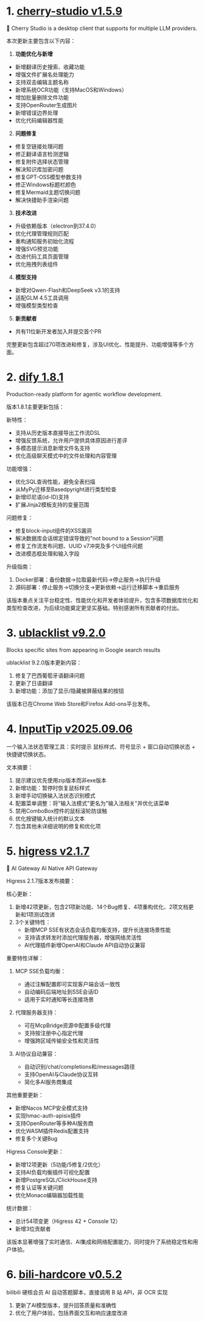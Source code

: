 
# 1. [cherry-studio v1.5.9](https://github.com/CherryHQ/cherry-studio/releases/tag/v1.5.9)  
🍒 Cherry Studio is a desktop client that supports for multiple LLM providers.

本次更新主要包含以下内容：

1. **功能优化与新增**
- 新增翻译历史搜索、收藏功能
- 增强文件扩展名处理能力
- 支持双击编辑主题名称
- 新增系统OCR功能（支持MacOS和Windows）
- 增加批量删除文件功能
- 支持OpenRouter生成图片
- 新增错误边界处理
- 优化代码编辑器性能

2. **问题修复**
- 修复空链接处理问题
- 修正翻译语言检测逻辑
- 修复附件选择状态管理
- 解决知识库加密问题
- 修复GPT-OSS模型参数支持
- 修正Windows标题栏颜色
- 修复Mermaid主题切换问题
- 解决快捷助手渲染问题

3. **技术改进**
- 升级依赖版本（electron到37.4.0）
- 优化代理管理规则匹配
- 重构通知服务初始化流程
- 增强SVG预览功能
- 改进代码工具页面管理
- 优化拖拽列表组件

4. **模型支持**
- 新增对Qwen-Flash和DeepSeek v3.1的支持
- 适配GLM 4.5工具调用
- 增强模型类型检查

5. **新贡献者**
- 共有11位新开发者加入并提交首个PR

完整更新包含超过70项改进和修复，涉及UI优化、性能提升、功能增强等多个方面。

# 2. [dify 1.8.1](https://github.com/langgenius/dify/releases/tag/1.8.1)  
Production-ready platform for agentic workflow development.

版本1.8.1主要更新包括：

新特性：
- 支持从历史版本直接导出工作流DSL
- 增强反馈系统，允许用户提供具体原因进行差评
- 多模态提示消息新增文件名支持
- 优化高级聊天模式中的文件处理和内容管理

功能增强：
- 优化SQL查询性能，避免全表扫描
- 从MyPy迁移至Basedpyright进行类型检查
- 新增印尼语(id-ID)支持
- 扩展Jinja2模板支持的变量范围

问题修复：
- 修复block-input组件的XSS漏洞
- 解决数据库会话绑定错误导致的"not bound to a Session"问题
- 修复工作流发布问题、UUID v7冲突及多个UI组件问题
- 改进模态框处理和输入字段

升级指南：
1. Docker部署：备份数据→拉取最新代码→停止服务→执行升级
2. 源码部署：停止服务→切换分支→更新依赖→运行迁移脚本→重启服务

该版本重点关注平台稳定性、性能优化和开发者体验提升，包含多项数据库优化和类型检查改进，为后续功能奠定更坚实基础。特别感谢所有贡献者的付出。

# 3. [ublacklist v9.2.0](https://github.com/iorate/ublacklist/releases/tag/v9.2.0)  
Blocks specific sites from appearing in Google search results

ublacklist 9.2.0版本更新内容：
1. 修复了巴西葡萄牙语翻译问题
2. 更新了日语翻译
3. 新增功能：添加了显示/隐藏被屏蔽结果的按钮

该版本已在Chrome Web Store和Firefox Add-ons平台发布。

# 4. [InputTip v2025.09.06](https://github.com/abgox/InputTip/releases/tag/v2025.09.06)  
一个输入法状态管理工具：实时提示 鼠标样式、符号显示 + 窗口自动切换状态 + 快捷键切换状态。

文本摘要：  
1. 提示建议优先使用zip版本而非exe版本  
2. 新增功能：暂停时恢复鼠标样式  
3. 新增手动切换输入法状态识别模式  
4. 配置菜单调整：将"输入法模式"更名为"输入法相关"并优化该菜单  
5. 禁用ComboBox控件的鼠标滚轮防误触  
6. 优化按键输入统计的默认文本  
7. 包含其他未详细说明的修复和优化项

# 5. [higress v2.1.7](https://github.com/alibaba/higress/releases/tag/v2.1.7)  
🤖 AI Gateway AI Native API Gateway

Higress 2.1.7版本发布摘要：

核心更新：
1. 新增42项更新，包含21项新功能、14个Bug修复、4项重构优化、2项文档更新和1项测试改进
2. 3个关键特性：
   - 新增MCP SSE有状态会话负载均衡支持，提升长连接场景性能
   - 支持请求转发时添加代理服务器，增强网络灵活性
   - AI代理插件新增OpenAI和Claude API自动协议兼容

重要特性详解：
1. MCP SSE负载均衡：
   - 通过注解配置即可实现客户端会话一致性
   - 自动编码后端地址到SSE会话ID
   - 适用于实时通知等长连接场景

2. 代理服务器支持：
   - 可在McpBridge资源中配置多级代理
   - 支持按注册中心指定代理
   - 增强跨区域传输安全性和灵活性

3. AI协议自动兼容：
   - 自动识别/chat/completions和/messages路径
   - 支持OpenAI与Claude协议互转
   - 简化多AI服务商集成

其他重要更新：
- 新增Nacos MCP安全模式支持
- 实现hmac-auth-apisix插件
- 支持OpenRouter等多种AI服务商
- 优化WASM插件Redis配置支持
- 修复多个关键Bug

Higress Console更新：
- 新增12项更新（5功能/5修复/2优化）
- 支持AI负载均衡插件可视化配置
- 新增PostgreSQL/ClickHouse支持
- 修复认证等关键问题
- 优化Monaco编辑器加载性能

统计数据：
- 总计54项变更（Higress 42 + Console 12）
- 新增3位贡献者

该版本显著增强了实时通信、AI集成和网络配置能力，同时提升了系统稳定性和用户体验。

# 6. [bili-hardcore v0.5.2](https://github.com/Karben233/bili-hardcore/releases/tag/v0.5.2)  
bilibili 硬核会员 AI 自动答题脚本，直接调用 B 站 API，非 OCR 实现

1. 更新了AI模型版本，提升回答质量和准确性
2. 优化了用户体验，包括界面交互和响应速度改进

